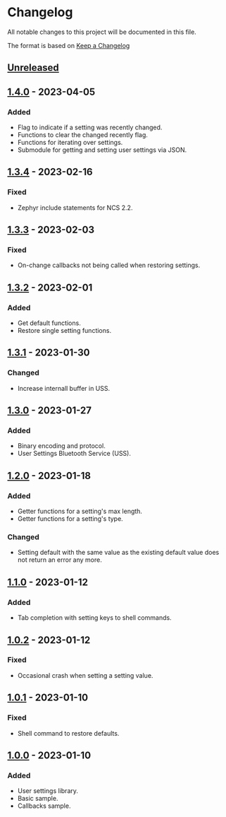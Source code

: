 # Changelog

All notable changes to this project will be documented in this file.

The format is based on [Keep a Changelog](https://keepachangelog.com/en/1.0.0/)

## [Unreleased]

## [1.4.0] - 2023-04-05

### Added

-   Flag to indicate if a setting was recently changed.
-   Functions to clear the changed recently flag.
-   Functions for iterating over settings.
-   Submodule for getting and setting user settings via JSON.

## [1.3.4] - 2023-02-16

### Fixed

-   Zephyr include statements for NCS 2.2.

## [1.3.3] - 2023-02-03

### Fixed

-   On-change callbacks not being called when restoring settings.

## [1.3.2] - 2023-02-01

### Added

-   Get default functions.
-   Restore single setting functions.

## [1.3.1] - 2023-01-30

### Changed

-   Increase internall buffer in USS.

## [1.3.0] - 2023-01-27

### Added

-   Binary encoding and protocol.
-   User Settings Bluetooth Service (USS).

## [1.2.0] - 2023-01-18

### Added

-   Getter functions for a setting's max length.
-   Getter functions for a setting's type.

### Changed

-   Setting default with the same value as the existing default value does not return an error any more.

## [1.1.0] - 2023-01-12

### Added

-   Tab completion with setting keys to shell commands.

## [1.0.2] - 2023-01-12

### Fixed

-   Occasional crash when setting a setting value.

## [1.0.1] - 2023-01-10

### Fixed

-   Shell command to restore defaults.

## [1.0.0] - 2023-01-10

### Added

-   User settings library.
-   Basic sample.
-   Callbacks sample.

[Unreleased]: https://github.com/IRNAS/irnas-usersettings-lib/compare/v1.4.0...HEAD

[1.4.0]: https://github.com/IRNAS/irnas-usersettings-lib/compare/v1.3.4...v1.4.0

[1.3.4]: https://github.com/IRNAS/irnas-usersettings-lib/compare/v1.3.3...v1.3.4

[1.3.3]: https://github.com/IRNAS/irnas-usersettings-lib/compare/v1.3.2...v1.3.3

[1.3.2]: https://github.com/IRNAS/irnas-usersettings-lib/compare/v1.3.1...v1.3.2

[1.3.1]: https://github.com/IRNAS/irnas-usersettings-lib/compare/v1.3.0...v1.3.1

[1.3.0]: https://github.com/IRNAS/irnas-usersettings-lib/compare/v1.2.0...v1.3.0

[1.2.0]: https://github.com/IRNAS/irnas-usersettings-lib/compare/v1.1.0...v1.2.0

[1.1.0]: https://github.com/IRNAS/irnas-usersettings-lib/compare/v1.0.2...v1.1.0

[1.0.2]: https://github.com/IRNAS/irnas-usersettings-lib/compare/v1.0.1...v1.0.2

[1.0.1]: https://github.com/IRNAS/irnas-usersettings-lib/compare/v1.0.0...v1.0.1

[1.0.0]: https://github.com/IRNAS/irnas-usersettings-lib/compare/f41f9e534d9a60b2f5d3584abf2836f2bde2b3fc...v1.0.0
